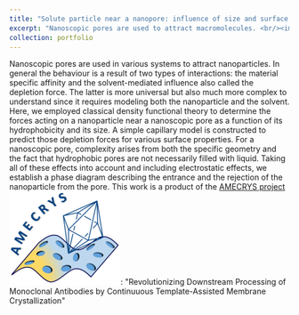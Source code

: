 ```yaml
---
title: "Solute particle near a nanopore: influence of size and surface properties on the solvent-mediated forces"
excerpt: "Nanoscopic pores are used to attract macromolecules. <br/><img src='/images/Poly.png'>"
collection: portfolio
---
```


Nanoscopic pores are used in various systems to attract nanoparticles. In general the behaviour is a result of two types of interactions: the material specific affinity and the solvent-mediated influence also called the depletion force. The latter is more universal but also much more complex to understand since it requires modeling both the nanoparticle and the solvent. Here, we employed classical density functional theory to determine the forces acting on a nanoparticle near a nanoscopic pore as a function of its hydrophobicity and its size. A simple capillary model is constructed to predict those depletion forces for various surface properties. For a nanoscopic pore, complexity arises from both the specific geometry and the fact that hydrophobic pores are not necessarily filled with liquid. Taking all of these effects into account and including electrostatic effects, we establish a phase diagram describing the entrance and the rejection of the nanoparticle from the pore.
This work is a product of the [AMECRYS project](http://www.amecrys.eu)<img src='/images/amecrys_small.png'>: "Revolutionizing Downstream Processing of Monoclonal Antibodies by Continuuous Template-Assisted Membrane Crystallization"
